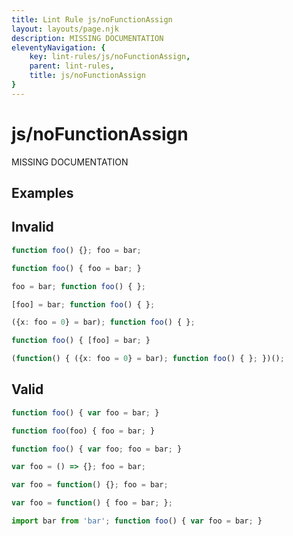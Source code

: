```yaml
---
title: Lint Rule js/noFunctionAssign
layout: layouts/page.njk
description: MISSING DOCUMENTATION
eleventyNavigation: {
	key: lint-rules/js/noFunctionAssign,
	parent: lint-rules,
	title: js/noFunctionAssign
}
---
```


# js/noFunctionAssign

MISSING DOCUMENTATION

<!-- EVERYTHING BELOW IS AUTOGENERATED. SEE SCRIPTS FOLDER FOR UPDATE SCRIPTS -->


## Examples
## Invalid
```typescript
function foo() {}; foo = bar;
```
```typescript
function foo() { foo = bar; }
```
```typescript
foo = bar; function foo() { };
```
```typescript
[foo] = bar; function foo() { };
```
```typescript
({x: foo = 0} = bar); function foo() { };
```
```typescript
function foo() { [foo] = bar; }
```
```typescript
(function() { ({x: foo = 0} = bar); function foo() { }; })();
```
## Valid
```typescript
function foo() { var foo = bar; }
```
```typescript
function foo(foo) { foo = bar; }
```
```typescript
function foo() { var foo; foo = bar; }
```
```typescript
var foo = () => {}; foo = bar;
```
```typescript
var foo = function() {}; foo = bar;
```
```typescript
var foo = function() { foo = bar; };
```
```typescript
import bar from 'bar'; function foo() { var foo = bar; }
```
